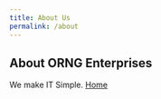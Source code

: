 ```yaml
---
title: About Us
permalink: /about
---
```


## About ORNG Enterprises 
We make IT Simple. 
[Home](/index.md)
